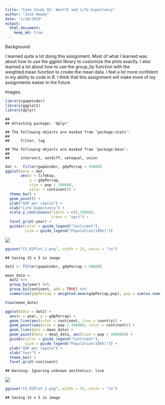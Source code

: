 ```yaml
---
title: "Case Study 02: Wealth and Life Expectancy"
author: "Josh Newey"
date: "1/18/2020"
output: 
  html_document:
    keep_md: true
---
```



Background:

I learned quite a lot doing this assignment. Most of what I learned was about how to use the ggplot library to customize the plots exactly. I also learned a lot about how to use the group_by function with the weighted.mean function to create the mean data. I feel a lot more confident in my ability to code in R. I think that this assignment will make more of my assignments easier in the future.



Images:


```r
library(gapminder)
library(ggplot2)
library(dplyr)
```

```
## 
## Attaching package: 'dplyr'
```

```
## The following objects are masked from 'package:stats':
## 
##     filter, lag
```

```
## The following objects are masked from 'package:base':
## 
##     intersect, setdiff, setequal, union
```




```r
dat <-  filter(gapminder, gdpPercap < 55000)
ggplot(data = dat,
       aes(x = lifeExp, 
           y = gdpPercap,
           size = pop / 100000,
           color = continent)) +
  theme_bw() +
  geom_point() +
  ylab("GDP per capita") +
  xlab("Life Expectancy") +
  scale_y_continuous(limits = c(0,50000),
                     trans = "sqrt") +
  facet_grid(~year) +
  guides(color = guide_legend("Continent"), 
         size = guide_legend("Population(100k)"))
```

![](CaseStudy02_files/figure-html/unnamed-chunk-2-1.png)<!-- -->

```r
ggsave("CS_02Plot_1.png", width = 15, units = "in")
```

```
## Saving 15 x 5 in image
```



```r
dat2 <- filter(gapminder, gdpPercap < 50000)

mean_data <- 
  dat2 %>% 
  group_by(year) %>%
  group_by(continent, add = TRUE) %>%  
  summarise(gdpPercap = weighted.mean(gdpPercap,pop), pop = sum(as.numeric(pop)))

View(mean_data)

ggplot(data = dat2) +
  aes(x = year, y = gdpPercap) +
  geom_line(aes(color = continent, line = country)) +
  geom_point(aes(size = pop / 100000, color = continent)) +
  geom_line(data = mean_data) +
  geom_point(data = mean_data, aes(size = pop / 100000)) +
  guides(color = guide_legend("Continent"),
         size = guide_legend("Population(100k)")) +
  ylab("GDP per capita") +
  xlab("Year") +
  theme_bw() +
  facet_grid(~continent)
```

```
## Warning: Ignoring unknown aesthetics: line
```

![](CaseStudy02_files/figure-html/unnamed-chunk-3-1.png)<!-- -->

```r
ggsave("CS_02Plot_2.png", width = 15, units = "in")
```

```
## Saving 15 x 5 in image
```

